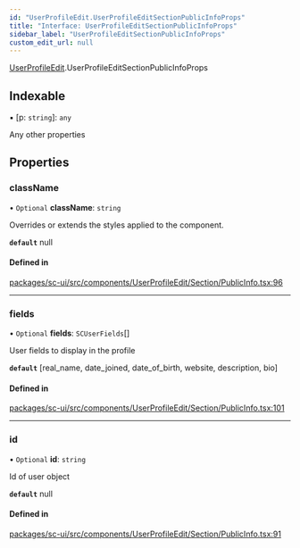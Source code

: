 ```yaml
---
id: "UserProfileEdit.UserProfileEditSectionPublicInfoProps"
title: "Interface: UserProfileEditSectionPublicInfoProps"
sidebar_label: "UserProfileEditSectionPublicInfoProps"
custom_edit_url: null
---
```


[UserProfileEdit](../modules/UserProfileEdit).UserProfileEditSectionPublicInfoProps

## Indexable

▪ [p: `string`]: `any`

Any other properties

## Properties

### className

• `Optional` **className**: `string`

Overrides or extends the styles applied to the component.

**`default`** null

#### Defined in

[packages/sc-ui/src/components/UserProfileEdit/Section/PublicInfo.tsx:96](https://github.com/selfcommunity/community-ui/blob/9148e4e/packages/sc-ui/src/components/UserProfileEdit/Section/PublicInfo.tsx#L96)

___

### fields

• `Optional` **fields**: `SCUserFields`[]

User fields to display in the profile

**`default`** [real_name, date_joined, date_of_birth, website, description, bio]

#### Defined in

[packages/sc-ui/src/components/UserProfileEdit/Section/PublicInfo.tsx:101](https://github.com/selfcommunity/community-ui/blob/9148e4e/packages/sc-ui/src/components/UserProfileEdit/Section/PublicInfo.tsx#L101)

___

### id

• `Optional` **id**: `string`

Id of user object

**`default`** null

#### Defined in

[packages/sc-ui/src/components/UserProfileEdit/Section/PublicInfo.tsx:91](https://github.com/selfcommunity/community-ui/blob/9148e4e/packages/sc-ui/src/components/UserProfileEdit/Section/PublicInfo.tsx#L91)

